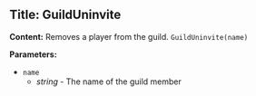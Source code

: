 ## Title: GuildUninvite

**Content:**
Removes a player from the guild.
`GuildUninvite(name)`

**Parameters:**
- `name`
  - *string* - The name of the guild member